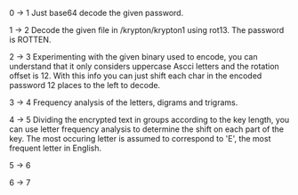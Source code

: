 0 -> 1
Just base64 decode the given password.

1 -> 2
Decode the given file in /krypton/krypton1 using rot13. The password is ROTTEN.

2 -> 3
Experimenting with the given binary used to encode, you can understand that it only considers uppercase Ascci letters and the rotation offset is 12.
With this info you can just shift each char in the encoded password 12 places to the left to decode.

3 -> 4
Frequency analysis of the letters, digrams and trigrams.

4 -> 5
Dividing the encrypted text in groups according to the key length, you can use letter frequency analysis to determine the shift on each part of the key.
The most occuring letter is assumed to correspond to 'E', the most frequent letter in English.

5 -> 6


6 -> 7